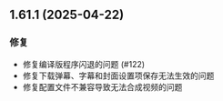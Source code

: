 ## 1.61.1 (2025-04-22)
### 修复
* 修复编译版程序闪退的问题 (#122)
* 修复下载弹幕、字幕和封面设置项保存无法生效的问题
* 修复配置文件不兼容导致无法合成视频的问题